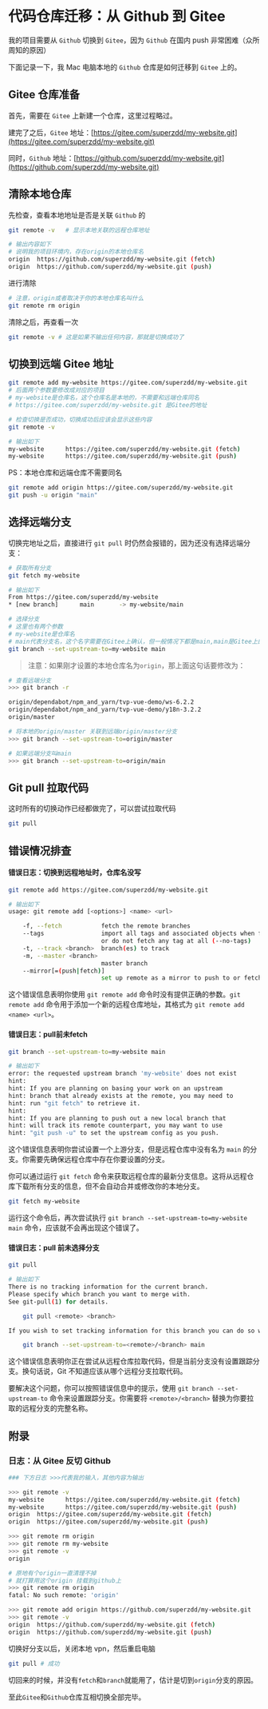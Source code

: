 # 代码仓库迁移：从 Github 到 Gitee

我的项目需要从 `Github` 切换到 `Gitee`，因为 `Github` 在国内 push 非常困难（众所周知的原因）

下面记录一下，我 Mac 电脑本地的 `Github` 仓库是如何迁移到 `Gitee` 上的。

## Gitee 仓库准备

首先，需要在 `Gitee` 上新建一个仓库，这里过程略过。

建完了之后，`Gitee` 地址：[https://gitee.com/superzdd/my-website.git](https://gitee.com/superzdd/my-website.git)

同时，`Github` 地址：[https://github.com/superzdd/my-website.git](https://github.com/superzdd/my-website.git)

## 清除本地仓库

先检查，查看本地地址是否是关联 `Github` 的

```bash
git remote -v   # 显示本地关联的远程仓库地址

# 输出内容如下
# 说明我的项目环境内，存在origin的本地仓库名
origin  https://github.com/superzdd/my-website.git (fetch)
origin  https://github.com/superzdd/my-website.git (push)
```

进行清除

```bash
# 注意，origin或者取决于你的本地仓库名叫什么
git remote rm origin
```

清除之后，再查看一次

```bash
git remote -v # 这是如果不输出任何内容，那就是切换成功了
```

## 切换到远端 Gitee 地址

```bash
git remote add my-website https://gitee.com/superzdd/my-website.git
# 后面两个参数要修改成对应的项目
# my-website是仓库名，这个仓库名是本地的，不需要和远端仓库同名
# https://gitee.com/superzdd/my-website.git 是Gitee的地址

# 检查切换是否成功，切换成功后应该会显示这些内容
git remote -v

# 输出如下
my-website      https://gitee.com/superzdd/my-website.git (fetch)
my-website      https://gitee.com/superzdd/my-website.git (push)
```

PS：本地仓库和远端仓库不需要同名

```bash
git remote add origin https://gitee.com/superzdd/my-website.git
git push -u origin "main"
```

## 选择远端分支

切换完地址之后，直接进行 `git pull` 时仍然会报错的，因为还没有选择远端分支：

```bash
# 获取所有分支
git fetch my-website

# 输出如下
From https://gitee.com/superzdd/my-website
* [new branch]      main       -> my-website/main

# 选择分支
# 这里也有两个参数
# my-website是仓库名
# main代表分支名，这个名字需要在Gitee上确认，但一般情况下都是main,main是Gitee上的默认主分支的名字
git branch --set-upstream-to=my-website main
```

> 注意：如果刚才设置的本地仓库名为`origin`，那上面这句话要修改为：

```bash
# 查看远端分支
>>> git branch -r

origin/dependabot/npm_and_yarn/tvp-vue-demo/ws-6.2.2
origin/dependabot/npm_and_yarn/tvp-vue-demo/y18n-3.2.2
origin/master

# 将本地的origin/master 关联到远端origin/master分支
>>> git branch --set-upstream-to=origin/master

# 如果远端分支叫main
>>> git branch --set-upstream-to=origin/main
```

## Git pull 拉取代码

这时所有的切换动作已经都做完了，可以尝试拉取代码

```bash
git pull
```

## 错误情况排查

#### 错误日志：切换到远程地址时，仓库名没写

```bash
git remote add https://gitee.com/superzdd/my-website.git

# 输出如下
usage: git remote add [<options>] <name> <url>

    -f, --fetch           fetch the remote branches
    --tags                import all tags and associated objects when fetching
                          or do not fetch any tag at all (--no-tags)
    -t, --track <branch>  branch(es) to track
    -m, --master <branch>
                          master branch
    --mirror[=(push|fetch)]
                          set up remote as a mirror to push to or fetch from
```

这个错误信息表明你使用 `git remote add` 命令时没有提供正确的参数。`git remote add` 命令用于添加一个新的远程仓库地址，其格式为 `git remote add <name> <url>`。

#### 错误日志：pull前未fetch

```bash
git branch --set-upstream-to=my-website main

# 输出如下
error: the requested upstream branch 'my-website' does not exist
hint:
hint: If you are planning on basing your work on an upstream
hint: branch that already exists at the remote, you may need to
hint: run "git fetch" to retrieve it.
hint:
hint: If you are planning to push out a new local branch that
hint: will track its remote counterpart, you may want to use
hint: "git push -u" to set the upstream config as you push.
```

这个错误信息表明你尝试设置一个上游分支，但是远程仓库中没有名为 `main` 的分支。你需要先确保远程仓库中存在你要设置的分支。

你可以通过运行 `git fetch` 命令来获取远程仓库的最新分支信息。这将从远程仓库下载所有分支的信息，但不会自动合并或修改你的本地分支。

```bash
git fetch my-website
```

运行这个命令后，再次尝试执行 `git branch --set-upstream-to=my-website main` 命令，应该就不会再出现这个错误了。

#### 错误日志：pull 前未选择分支

```bash
git pull

# 输出如下
There is no tracking information for the current branch.
Please specify which branch you want to merge with.
See git-pull(1) for details.

    git pull <remote> <branch>

If you wish to set tracking information for this branch you can do so with:

    git branch --set-upstream-to=<remote>/<branch> main
```

这个错误信息表明你正在尝试从远程仓库拉取代码，但是当前分支没有设置跟踪分支。换句话说，Git 不知道应该从哪个远程分支拉取代码。

要解决这个问题，你可以按照错误信息中的提示，使用 `git branch --set-upstream-to` 命令来设置跟踪分支。你需要将 `<remote>/<branch>` 替换为你要拉取的远程分支的完整名称。

## 附录

### 日志：从 Gitee 反切 Github

```bash
### 下方日志 >>>代表我的输入，其他内容为输出

>>> git remote -v
my-website      https://gitee.com/superzdd/my-website.git (fetch)
my-website      https://gitee.com/superzdd/my-website.git (push)
origin  https://gitee.com/superzdd/my-website.git (fetch)
origin  https://gitee.com/superzdd/my-website.git (push)

>>> git remote rm origin
>>> git remote rm my-website
>>> git remote -v
origin

# 原地有个origin一直清理不掉
# 就打算用这个origin 挂载到github上
>>> git remote rm origin
fatal: No such remote: 'origin'

>>> git remote add origin https://github.com/superzdd/my-website.git
>>> git remote -v
origin  https://github.com/superzdd/my-website.git (fetch)
origin  https://github.com/superzdd/my-website.git (push)
```

切换好分支以后，关闭本地 vpn，然后重启电脑

```bash
git pull # 成功
```

切回来的时候，并没有`fetch`和`branch`就能用了，估计是切到`origin`分支的原因。

至此`Gitee`和`Github`仓库互相切换全部完毕。

